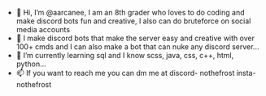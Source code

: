 - 👋 Hi, I’m @aarcanee, I am an 8th grader who loves to do coding and make discord bots fun and creative, I also can do bruteforce on social media accounts
- 👀 I make discord bots that make the server easy and creative with over 100+ cmds and I can also make a bot that can nuke any discord server...
- 🌱 I’m currently learning sql and I know scss, java, css, c++, html, python...
- 📫 If you want to reach me you can dm me at discord- nothefrost insta- nothefrost
<!---
aarcanee/aarcanee is a ✨ special ✨ repository because its `README.md` (this file) appears on your GitHub profile.
You can click the Preview link to take a look at your changes.
--->
